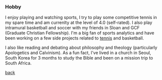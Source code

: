 ### Hobby

I enjoy playing and watching sports, I try to play some competitive tennis in my spare time and am currenlty at the level of 4.0 (self-rated). I also play intramural basketball and soccer with my friends in Sloan and GCF (Graduate Christian Fellowship). I'm a big fan of sports analytics and have been working on a few side projects related to [tennis](/home/assets/files/tennis_poster.pdf) and basketball.

I also like reading and debating about philosophy and theology (particularly Apologetics and Calvinism). As a fun fact, I've lived in a church in Seoul, South Korea for 3 months to study the Bible and been on a mission trip to South Africa.  



[back](./)

